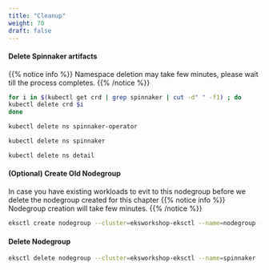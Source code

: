 ```yaml
---
title: "Cleanup"
weight: 70
draft: false
---
```


#### Delete Spinnaker artifacts
{{% notice info %}}
Namespace deletion may take few minutes, please wait till the process completes.
{{% /notice %}}
```bash
for i in $(kubectl get crd | grep spinnaker | cut -d" " -f1) ; do
kubectl delete crd $i
done

kubectl delete ns spinnaker-operator

kubectl delete ns spinnaker

kubectl delete ns detail
```

#### (Optional) Create Old Nodegroup
In case you have existing workloads to evit to this nodegroup before we delete the nodegroup created for this chapter
{{% notice info %}}
Nodegroup creation will take few minutes.
{{% /notice %}}
```bash
eksctl create nodegroup --cluster=eksworkshop-eksctl --name=nodegroup --nodes=3 --node-type=t3.small --enable-ssm --managed
```

#### Delete Nodegroup
```bash
eksctl delete nodegroup --cluster=eksworkshop-eksctl --name=spinnaker
```


